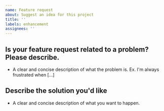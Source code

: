 ```yaml
---
name: Feature request
about: Suggest an idea for this project
title: ''
labels: enhancement
assignees: ''
---
```


## **Is your feature request related to a problem? Please describe.**

- A clear and concise description of what the problem is. Ex. I'm always frustrated when [...]

## **Describe the solution you'd like**

- A clear and concise description of what you want to happen.
